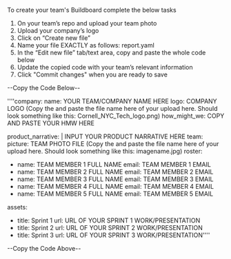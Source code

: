 To create your team's Buildboard complete the below tasks

1. On your team’s repo and upload your team photo
2. Upload your company’s logo
3. Click on “Create new file”
4. Name your file EXACTLY as follows: report.yaml
5. In the “Edit new file” tab/text area, copy and paste the whole code below
6. Update the copied code with your team’s relevant information
7. Click "Commit changes" when you are ready to save

--Copy the Code Below--

''''company:
  name: YOUR TEAM/COMPANY NAME HERE
  logo: COMPANY LOGO (Copy the and paste the file name here of your upload here. Should look something like this: Cornell_NYC_Tech_logo.png)
how_might_we: COPY AND PASTE YOUR HMW HERE

product_narrative: |
  INPUT YOUR PRODUCT NARRATIVE HERE
team:
  picture: TEAM PHOTO FILE (Copy the and paste the file name here of your upload here. Should look something like this: imagename.jpg)
  roster:
 - name: TEAM MEMBER 1 FULL NAME 
    email: TEAM MEMBER 1 EMAIL 
 - name: TEAM MEMBER 2 FULL NAME 
    email: TEAM MEMBER 2 EMAIL
 - name: TEAM MEMBER 3 FULL NAME 
    email: TEAM MEMBER 3 EMAIL
 - name: TEAM MEMBER 4 FULL NAME 
    email: TEAM MEMBER 4 EMAIL
 - name: TEAM MEMBER 5 FULL NAME 
    email: TEAM MEMBER 5 EMAIL

assets:
- title: Sprint 1
  url: URL OF YOUR SPRINT 1 WORK/PRESENTATION
- title: Sprint 2
  url: URL OF YOUR SPRINT 2 WORK/PRESENTATION
- title: Sprint 3
  url: URL OF YOUR SPRINT 3 WORK/PRESENTATION''''
  
 
 
 --Copy the Code Above--
